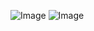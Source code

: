 ![Image](https://github.com/user-attachments/assets/b66c14f1-6b3a-4fd6-bd18-ef6108b1889f)
![Image](https://github.com/user-attachments/assets/c9c4a47c-341c-413f-bf82-0e12bd9cd8cc)
